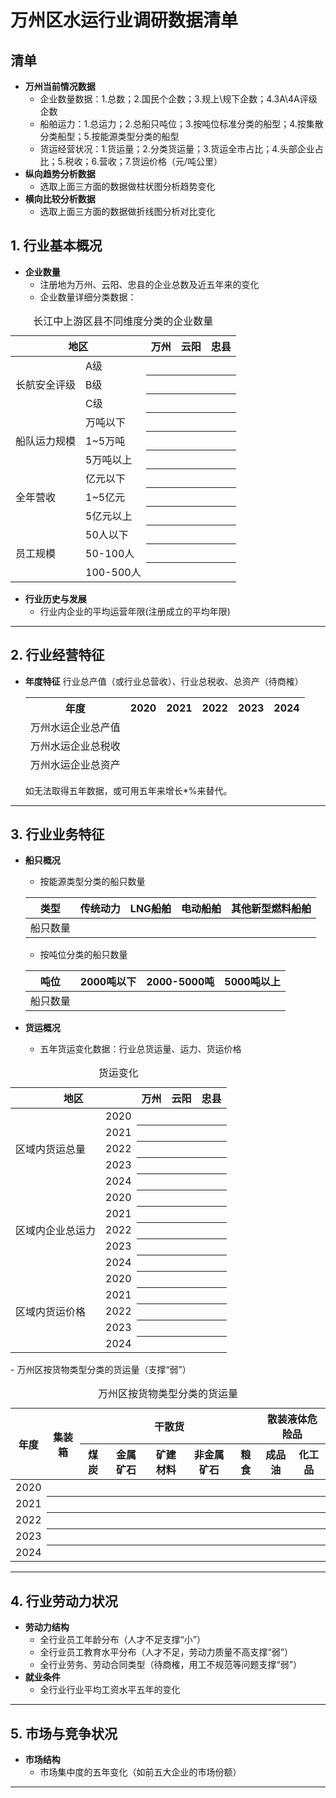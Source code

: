 # 万州区水运行业调研数据清单

## 清单

- **万州当前情况数据**
  - 企业数量数据：1.总数；2.国民个企数；3.规上\规下企数；4.3A\4A评级企数
  - 船舶运力：1.总运力；2.总船只吨位；3.按吨位标准分类的船型；4.按集散分类船型；5.按能源类型分类的船型
  - 货运经营状况：1.货运量；2.分类货运量；3.货运全市占比；4.头部企业占比；5.税收；6.营收；7.货运价格（元/吨公里）
- **纵向趋势分析数据**
  - 选取上面三方面的数据做柱状图分析趋势变化
- **横向比较分析数据**
  - 选取上面三方面的数据做折线图分析对比变化







## 1. 行业基本概况

- **企业数量**
  - 注册地为万州、云阳、忠县的企业总数及近五年来的变化
  - 企业数量详细分类数据：
<table>
  <caption>长江中上游区县不同维度分类的企业数量</caption>
  <thead>
    <tr>
      <th colspan="2">地区</th>
      <th>万州</th>
      <th>云阳</th>
      <th>忠县</th>
    </tr>
  </thead>
  <tbody>
    <tr>
      <td rowspan="3">长航安全评级</td>
      <td>A级</td><th></th><th></th><th></th>
    </tr>
      <td>B级</td><th></th><th></th><th></th>
    </tr>
      <td>C级</td><th></th><th></th><th></th>
    <tr>
      <td rowspan="3">船队运力规模</td>
      <td>万吨以下</td><th></th><th></th><th></th>
    </tr>
      <td>1~5万吨</td><th></th><th></th><th></th>
    </tr>
      <td>5万吨以上</td><th></th><th></th><th></th>
    <tr>
      <td rowspan="3">全年营收</td>
      <td>亿元以下</td><th></th><th></th><th></th>
    </tr>
      <td>1~5亿元</td><th></th><th></th><th></th>
    </tr>
      <td>5亿元以上</td><th></th><th></th><th></th>
    <tr>
      <td rowspan="3">员工规模</td>
      <td>50人以下</td><th></th><th></th><th></th>
    </tr>
      <td>50-100人</td><th></th><th></th><th></th>
    </tr>
      <td>100-500人</td><th></th><th></th><th></th>
  </tbody>
</table>

- **行业历史与发展**
  - 行业内企业的平均运营年限(注册成立的平均年限)


---

## 2. 行业经营特征
- **年度特征**
    行业总产值（或行业总营收）、行业总税收、总资产（待商榷）
    <table>
      <thead>
    <tr>
      <th colspan="1">年度</th>
      <th colspan="1">2020</th>
      <th colspan="1">2021</th>
      <th colspan="1">2022</th>
      <th colspan="1">2023</th>
      <th colspan="1">2024</th>
    </tr>
    <td>万州水运企业总产值</td><td></td><td></td><td></td><td></td><td></td>
    </tr>
    <td>万州水运企业总税收</td><td></td><td></td><td></td><td></td><td></td>
    </tr>
    <td>万州水运企业总资产</td><td></td><td></td><td></td><td></td><td></td>
  </thead>
    </table>


    如无法取得五年数据，或可用五年来增长*%来替代。
---

## 3. 行业业务特征

- **船只概况**
  - 按能源类型分类的船只数量

  |类型|传统动力|LNG船舶|电动船舶|其他新型燃料船舶|
  |---|---|---|---|---|
  |船只数量|||||

  - 按吨位分类的船只数量

  |吨位|2000吨以下|2000-5000吨|5000吨以上|
  |---|---|---|---|
  |船只数量||||

- **货运概况**
  - 五年货运变化数据：行业总货运量、运力、货运价格

<table>
  <caption>货运变化</caption>
  <thead>
    <tr>
      <th colspan="2">地区</th>
      <th >万州</th>
      <th colspan="1">云阳</th>
      <th colspan="1">忠县</th>
    </tr>
  </thead>
  <tbody>
     <tr>
      <td rowspan="5">区域内货运总量</td>
      <td>2020</td><th></th><th></th><th></th>
    </tr>
      <td>2021</td><th></th><th></th><th></th>
    </tr>
      <td>2022</td><th></th><th></th><th></th>
    </tr>
      <td>2023</td><th></th><th></th><th></th>
    </tr>
      <td>2024</td><th></th><th></th><th></th>
    </tr>
        <tr>
      <td rowspan="5">区域内企业总运力</td>
      <td>2020</td><th></th><th></th><th></th>
    </tr>
      <td>2021</td><th></th><th></th><th></th>
    </tr>
      <td>2022</td><th></th><th></th><th></th>
    </tr>
      <td>2023</td><th></th><th></th><th></th>
    </tr>
      <td>2024</td><th></th><th></th><th></th>
    </tr>
    <tr>
      <td rowspan="5">区域内货运价格</td>
      <td>2020</td><th></th><th></th><th></th>
    </tr>
      <td>2021</td><th></th><th></th><th></th>
    </tr>
      <td>2022</td><th></th><th></th><th></th>
    </tr>
      <td>2023</td><th></th><th></th><th></th>
    </tr>
      <td>2024</td><th></th><th></th><th></th>
    </tr>
  </tbody>
</table>
  - 万州区按货物类型分类的货运量（支撑“弱”）

<table>
  <caption>万州区按货物类型分类的货运量</caption>
  <thead>
    <tr>
      <th rowspan="2">年度</th>
      <th rowspan="2">集装箱</th>
      <th colspan="5">干散货</th>
      <th colspan="2">散装液体危险品</th>
    </tr>
    <th colspan="1">煤炭</th>
    <th colspan="1">金属矿石</th>
    <th colspan="1">矿建材料</th>
    <th colspan="1">非金属矿石</th>
    <th colspan="1">粮食</th>
    <th colspan="1">成品油</th>
    <th colspan="1">化工品</th>
  </thead>
  <tbody>
    <tr>
      <td>2020</td><th></th><th></th><th></th><th></th><th></th><th></th><th></th><th></th>
    </tr>
      <td>2021</td><th></th><th></th><th></th><th></th><th></th><th></th><th></th><th></th>
    </tr>
      <td>2022</td><th></th><th></th><th></th><th></th><th></th><th></th><th></th><th></th>
    </tr>
      <td>2023</td><th></th><th></th><th></th><th></th><th></th><th></th><th></th><th></th>
    </tr>
      <td>2024</td><th></th><th></th><th></th><th></th><th></th><th></th><th></th><th></th>
    </tr>
  </tbody>
<table>



---
## 4. 行业劳动力状况
- **劳动力结构**
  - 全行业员工年龄分布（人才不足支撑“小”）
  - 全行业员工教育水平分布（人才不足，劳动力质量不高支撑“弱”）
  - 全行业劳务、劳动合同类型（待商榷，用工不规范等问题支撑“弱”）
- **就业条件**
  - 全行业行业平均工资水平五年的变化
---
## 5. 市场与竞争状况
- **市场结构**
  - 市场集中度的五年变化（如前五大企业的市场份额）

---